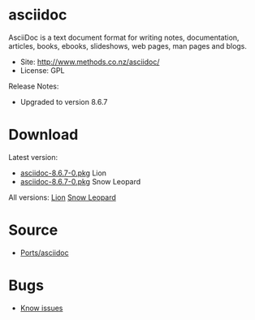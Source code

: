 

# asciidoc #

AsciiDoc is a text document format for writing notes, documentation, articles, books, ebooks, slideshows, web pages, man pages and blogs.

  * Site: http://www.methods.co.nz/asciidoc/
  * License: GPL

Release Notes:
  * Upgraded to version 8.6.7


# Download #

Latest version:
  * [asciidoc-8.6.7-0.pkg](http://code.google.com/p/rudix/downloads/detail?name=asciidoc-8.6.7-0.pkg) Lion
  * [asciidoc-8.6.7-0.pkg](http://code.google.com/p/rudix-snowleopard/downloads/detail?name=asciidoc-8.6.7-0.pkg) Snow Leopard

All versions: [Lion](http://code.google.com/p/rudix/downloads/list?q=asciidoc) [Snow Leopard](http://code.google.com/p/rudix-snowleopard/downloads/list?q=asciidoc)

# Source #
  * [Ports/asciidoc](http://code.google.com/p/rudix/source/browse/Ports/asciidoc)

# Bugs #
  * [Know issues](http://code.google.com/p/rudix/issues/list?q=asciidoc)
